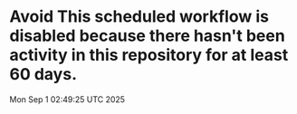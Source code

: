 # Avoid This scheduled workflow is disabled because there hasn't been activity in this repository for at least 60 days.
Mon Sep  1 02:49:25 UTC 2025
